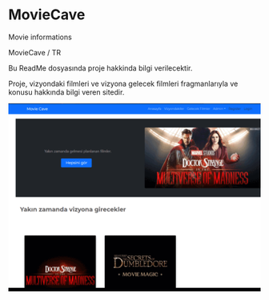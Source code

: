 # MovieCave
Movie informations

MovieCave / TR

Bu ReadMe dosyasında proje hakkinda bilgi verilecektir.

Proje, vizyondaki filmleri ve vizyona gelecek filmleri fragmanlarıyla ve konusu hakkında bilgi veren sitedir.

![](Site.gif)
